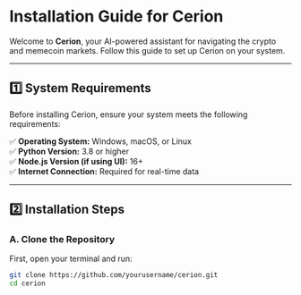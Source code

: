 # Installation Guide for Cerion  

Welcome to **Cerion**, your AI-powered assistant for navigating the crypto and memecoin markets. Follow this guide to set up Cerion on your system.  

---

## 1️⃣ System Requirements  

Before installing Cerion, ensure your system meets the following requirements:  

✅ **Operating System:** Windows, macOS, or Linux  
✅ **Python Version:** 3.8 or higher  
✅ **Node.js Version (if using UI):** 16+  
✅ **Internet Connection:** Required for real-time data  

---

## 2️⃣ Installation Steps  

### **A. Clone the Repository**  
First, open your terminal and run:  

```sh
git clone https://github.com/yourusername/cerion.git
cd cerion
